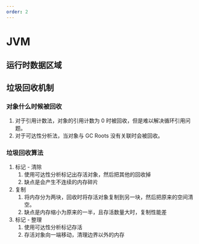 ```yaml
---
order: 2
---
```


# JVM

## 运行时数据区域

 

## 垃圾回收机制

### 对象什么时候被回收

1. 对于引用计数法，对象的引用计数为 0 时被回收，但是难以解决循环引用问题。
2. 对于可达性分析法，当对象与 GC Roots 没有关联时会被回收。

### 垃圾回收算法

1. 标记 - 清除
    1. 使用可达性分析标记出存活对象，然后把其他的回收掉
    2. 缺点是会产生不连续的内存碎片
2. 复制
    1. 将内存分为两块，回收时将存活对象复制到另一块，然后把原来的空间清空。
    2. 缺点是内存缩小为原来的一半，且存活数量大时，复制性能差
3. 标记 - 整理
    1. 使用可达性分析标记存活
    2. 存活对象向一端移动，清理边界以外的内存